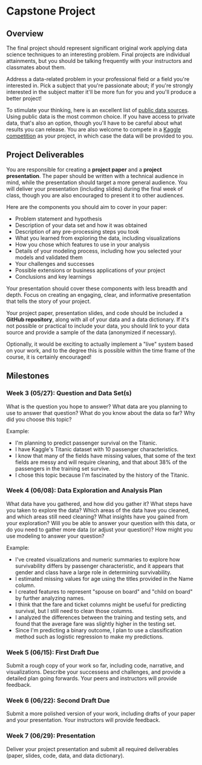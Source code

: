 # Capstone Project


## Overview

The final project should represent significant original work applying data science techniques to an interesting problem. Final projects are individual attainments, but you should be talking frequently with your instructors and classmates about them.

Address a data-related problem in your professional field or a field you're interested in. Pick a subject that you're passionate about; if you're strongly interested in the subject matter it'll be more fun for you and you'll produce a better project!

To stimulate your thinking, here is an excellent list of [public data sources](https://github.com/akynova/eskwelabs/blob/master/public_data.md). Using public data is the most common choice. If you have access to private data, that's also an option, though you'll have to be careful about what results you can release. You are also welcome to compete in a [Kaggle competition](http://www.kaggle.com/) as your project, in which case the data will be provided to you.



## Project Deliverables

You are responsible for creating a **project paper** and a **project presentation**. The paper should be written with a technical audience in mind, while the presentation should target a more general audience. You will deliver your presentation (including slides) during the final week of class, though you are also encouraged to present it to other audiences.

Here are the components you should aim to cover in your paper:

* Problem statement and hypothesis
* Description of your data set and how it was obtained
* Description of any pre-processing steps you took
* What you learned from exploring the data, including visualizations
* How you chose which features to use in your analysis
* Details of your modeling process, including how you selected your models and validated them
* Your challenges and successes
* Possible extensions or business applications of your project
* Conclusions and key learnings

Your presentation should cover these components with less breadth and depth. Focus on creating an engaging, clear, and informative presentation that tells the story of your project.

Your project paper, presentation slides, and code should be included a **GitHub repository**, along with all of your data and a data dictionary. If it's not possible or practical to include your data, you should link to your data source and provide a sample of the data (anonymized if necessary).

Optionally, it would be exciting to actually implement a "live" system based on your work, and to the degree this is possible within the time frame of the course, it is certainly encouraged!


## Milestones

### Week 3 (05/27): Question and Data Set(s)

What is the question you hope to answer? What data are you planning to use to answer that question? What do you know about the data so far? Why did you choose this topic?

Example:
* I'm planning to predict passenger survival on the Titanic.
* I have Kaggle's Titanic dataset with 10 passenger characteristics.
* I know that many of the fields have missing values, that some of the text fields are messy and will require cleaning, and that about 38% of the passengers in the training set survive.
* I chose this topic because I'm fascinated by the history of the Titanic.

### Week 4 (06/08): Data Exploration and Analysis Plan

What data have you gathered, and how did you gather it? What steps have you taken to explore the data? Which areas of the data have you cleaned, and which areas still need cleaning? What insights have you gained from your exploration? Will you be able to answer your question with this data, or do you need to gather more data (or adjust your question)? How might you use modeling to answer your question?

Example:
* I've created visualizations and numeric summaries to explore how survivability differs by passenger characteristic, and it appears that gender and class have a large role in determining survivability.
* I estimated missing values for age using the titles provided in the Name column.
* I created features to represent "spouse on board" and "child on board" by further analyzing names.
* I think that the fare and ticket columns might be useful for predicting survival, but I still need to clean those columns.
* I analyzed the differences between the training and testing sets, and found that the average fare was slightly higher in the testing set.
* Since I'm predicting a binary outcome, I plan to use a classification method such as logistic regression to make my predictions.

### Week 5 (06/15): First Draft Due

Submit a rough copy of your work so far, including code, narrative, and visualizations. Describe your successess and challenges, and provide a detailed plan going forwards. Your peers and instructors will provide feedback.

### Week 6 (06/22): Second Draft Due

Submit a more polished version of your work, including drafts of your paper and your presentation. Your instructors will provide feedback.

### Week 7 (06/29): Presentation

Deliver your project presentation and submit all required deliverables (paper, slides, code, data, and data dictionary).
